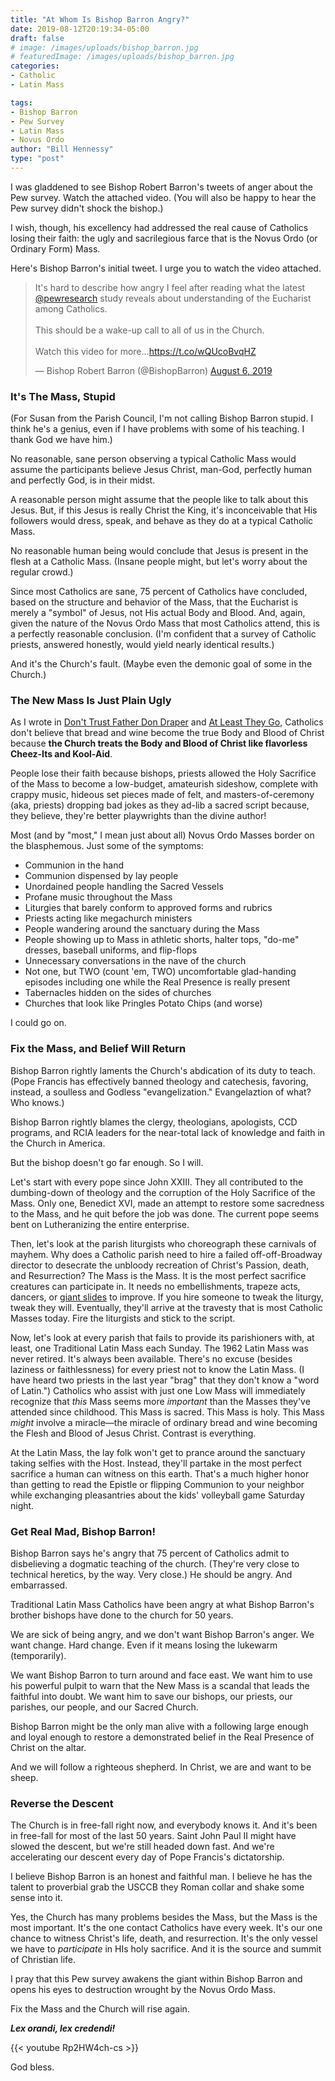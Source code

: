 ```yaml
---
title: "At Whom Is Bishop Barron Angry?"
date: 2019-08-12T20:19:34-05:00
draft: false
# image: /images/uploads/bishop_barron.jpg
# featuredImage: /images/uploads/bishop_barron.jpg
categories:
- Catholic
- Latin Mass

tags:
- Bishop Barron
- Pew Survey
- Latin Mass
- Novus Ordo
author: "Bill Hennessy"
type: "post"
---
```


I was gladdened to see Bishop Robert Barron's tweets of anger about the Pew survey. Watch the attached video. (You will also be happy to hear the Pew survey didn't shock the bishop.)

I wish, though, his excellency had addressed the real cause of Catholics losing their faith: the ugly and sacrilegious farce that is the Novus Ordo (or Ordinary Form) Mass. 

Here's Bishop Barron's initial tweet. I urge you to watch the video attached. 

<blockquote class="twitter-tweet"><p lang="en" dir="ltr">It&#39;s hard to describe how angry I feel after reading what the latest <a href="https://twitter.com/pewresearch?ref_src=twsrc%5Etfw">@pewresearch</a> study reveals about understanding of the Eucharist among Catholics.<br><br>This should be a wake-up call to all of us in the Church.<br><br>Watch this video for more...<a href="https://t.co/wQUcoBvqHZ">https://t.co/wQUcoBvqHZ</a></p>&mdash; Bishop Robert Barron (@BishopBarron) <a href="https://twitter.com/BishopBarron/status/1158854745316057090?ref_src=twsrc%5Etfw">August 6, 2019</a></blockquote> <script async src="https://platform.twitter.com/widgets.js" charset="utf-8"></script>

### It's The Mass, Stupid

(For Susan from the Parish Council, I'm not calling Bishop Barron stupid. I think he's a genius, even if I have problems with some of his teaching. I thank God we have him.)

No reasonable, sane person observing a typical Catholic Mass would assume the participants believe Jesus Christ, man-God, perfectly human and perfectly God, is in their midst. 

A reasonable person might assume that the people like to talk about this Jesus. But, if this Jesus is really Christ the King, it's inconceivable that His followers would dress, speak, and behave as they do at a typical Catholic Mass. 

No reasonable human being would conclude that Jesus is present in the flesh at a Catholic Mass. (Insane people might, but let's worry about the regular crowd.)

Since most Catholics are sane, 75 percent of Catholics have concluded, based on the structure and behavior of the Mass, that the Eucharist is merely a "symbol" of Jesus, not His actual Body and Blood. And, again, given the nature of the Novus Ordo Mass that most Catholics attend, this is a perfectly reasonable conclusion. (I'm confident that a survey of Catholic priests, answered honestly, would yield nearly identical results.)

And it's the Church's fault. (Maybe even the demonic goal of some in the Church.)

### The New Mass Is Just Plain Ugly

As I wrote in [Don't Trust Father Don Draper](https://www.hennessysview.com/posts/2019/most-catholics-arent-catholic/) and [At Least They Go](https://www.hennessysview.com/posts/2019/at-least-they-go/), Catholics don't believe that bread and wine become the true Body and Blood of Christ because **the Church treats the Body and Blood of Christ like flavorless Cheez-Its and Kool-Aid**. 

People lose their faith because bishops, priests allowed the Holy Sacrifice of the Mass to become a low-budget, amateurish sideshow, complete with crappy music, hideous set pieces made of felt, and masters-of-ceremony (aka, priests) dropping bad jokes as they ad-lib a sacred script because, they believe, they're better playwrights than the divine author!

Most (and by "most," I mean just about all) Novus Ordo Masses border on the blasphemous. Just some of the symptoms:

- Communion in the hand
- Communion dispensed by lay people
- Unordained people handling the Sacred Vessels
- Profane music throughout the Mass
- Liturgies that barely conform to approved forms and rubrics
- Priests acting like megachurch ministers
- People wandering around the sanctuary during the Mass
- People showing up to Mass in athletic shorts, halter tops, "do-me" dresses, baseball uniforms, and flip-flops
- Unnecessary conversations in the nave of the church
- Not one, but TWO (count 'em, TWO) uncomfortable glad-handing episodes including one while the Real Presence is really present
- Tabernacles hidden on the sides of churches
- Churches that look like Pringles Potato Chips (and worse)

I could go on. 

### Fix the Mass, and Belief Will Return

Bishop Barron rightly laments the Church's abdication of its duty to teach. (Pope Francis has effectively banned theology and catechesis, favoring, instead, a soulless and Godless "evangelization." Evangelaztion of what? Who knows.) 

Bishop Barron rightly blames the clergy, theologians, apologists, CCD programs, and RCIA leaders for the near-total lack of knowledge and faith in the Church in America.

But the bishop doesn't go far enough. So I will. 

Let's start with every pope since John XXIII. They all contributed to the dumbing-down of theology and the corruption of the Holy Sacrifice of the Mass. Only one, Benedict XVI, made an attempt to restore some sacredness to the Mass, and he quit before the job was done. The current pope seems bent on Lutheranizing the entire enterprise.

Then, let's look at the parish liturgists who choreograph these carnivals of mayhem. Why does a Catholic parish need to hire a failed off-off-Broadway director to desecrate the unbloody recreation of Christ's Passion, death, and Resurrection? The Mass is the Mass. It is the most perfect sacrifice creatures can participate in. It needs no embellishments, trapeze acts, dancers, or [giant slides](https://kfor.com/2019/08/09/cathedral-installs-giant-slide-but-insists-its-not-a-gimmick/) to improve. If you hire someone to tweak the liturgy, tweak they will. Eventually, they'll arrive at the travesty that is most Catholic Masses today. Fire the liturgists and stick to the script.

Now, let's look at every parish that fails to provide its parishioners with, at least, one Traditional Latin Mass each Sunday. The 1962 Latin Mass was never retired. It's always been available. There's no excuse (besides laziness or faithlessness) for every priest not to know the Latin Mass. (I have heard two priests in the last year "brag" that they don't know a "word of Latin.") Catholics who assist with just one Low Mass will immediately recognize that *this* Mass seems more *important* than the Masses they've attended since childhood. This Mass is sacred. This Mass is holy. This Mass *might* involve a miracle—the miracle of ordinary bread and wine becoming the Flesh and Blood of Jesus Christ. Contrast is everything. 

At the Latin Mass, the lay folk won't get to prance around the sanctuary taking selfies with the Host. Instead, they'll partake in the most perfect sacrifice a human can witness on this earth.  That's a much higher honor than getting to read the Epistle or flipping Communion to your neighbor while exchanging pleasantries about the kids' volleyball game Saturday night. 

### Get Real Mad, Bishop Barron!

Bishop Barron says he's angry that 75 percent of Catholics admit to disbelieving a dogmatic teaching of the church. (They're very close to technical heretics, by the way. Very close.) He should be angry. And embarrassed. 

Traditional Latin Mass Catholics have been angry at what Bishop Barron's brother bishops have done to the church for 50 years. 

We are sick of being angry, and we don't want Bishop Barron's anger. We want change. Hard change. Even if it means losing the lukewarm (temporarily). 

We want Bishop Barron to turn around and face east. We want him to use his powerful pulpit to warn that the New Mass is a scandal that leads the faithful into doubt. We want him to save our bishops, our priests, our parishes, our people, and our Sacred Church. 

Bishop Barron might be the only man alive with a following large enough and loyal enough to restore a demonstrated belief in the Real Presence of Christ on the altar. 

And we will follow a righteous shepherd. In Christ, we are and want to be sheep.

### Reverse the Descent

The Church is in free-fall right now, and everybody knows it. And it's been in free-fall for most of the last 50 years. Saint John Paul II might have slowed the descent, but we're still headed down fast. And we're accelerating our descent every day of Pope Francis's dictatorship. 

I believe Bishop Barron is an honest and faithful man. I believe he has the talent to proverbial grab the USCCB they Roman collar and shake some sense into it. 

Yes, the Church has many problems besides the Mass, but the Mass is the most important. It's the one contact Catholics have every week. It's our one chance to witness Christ's life, death, and resurrection. It's the only vessel we have to *participate* in HIs holy sacrifice. And it is the source and summit of Christian life. 

I pray that this Pew survey awakens the giant within Bishop Barron and opens his eyes to destruction wrought by the Novus Ordo Mass.

Fix the Mass and the Church will rise again. 

**_Lex orandi, lex credendi!_**

{{< youtube Rp2HW4ch-cs >}}

God bless.  